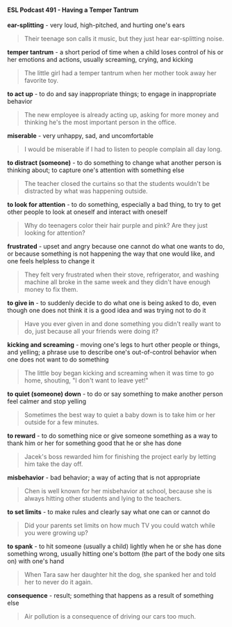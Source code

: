#### ESL Podcast 491 - Having a Temper Tantrum

**ear-splitting** - very loud, high-pitched, and hurting one's ears

> Their teenage son calls it music, but they just hear ear-splitting noise.

**temper tantrum** - a short period of time when a child loses control of his or her
emotions and actions, usually screaming, crying, and kicking

> The little girl had a temper tantrum when her mother took away her favorite toy.

**to act up** - to do and say inappropriate things; to engage in inappropriate
behavior

> The new employee is already acting up, asking for more money and thinking
he's the most important person in the office.

**miserable** - very unhappy, sad, and uncomfortable

> I would be miserable if I had to listen to people complain all day long.

**to distract (someone)** - to do something to change what another person is
thinking about; to capture one's attention with something else

> The teacher closed the curtains so that the students wouldn't be distracted by
what was happening outside.

**to look for attention** - to do something, especially a bad thing, to try to get other
people to look at oneself and interact with oneself

> Why do teenagers color their hair purple and pink? Are they just looking for
attention?

**frustrated** - upset and angry because one cannot do what one wants to do, or
because something is not happening the way that one would like, and one feels
helpless to change it

> They felt very frustrated when their stove, refrigerator, and washing machine all
broke in the same week and they didn't have enough money to fix them.

**to give in** - to suddenly decide to do what one is being asked to do, even though
one does not think it is a good idea and was trying not to do it

> Have you ever given in and done something you didn't really want to do, just
because all your friends were doing it?

**kicking and screaming** - moving one's legs to hurt other people or things, and
yelling; a phrase use to describe one's out-of-control behavior when one does
not want to do something

> The little boy began kicking and screaming when it was time to go home,
shouting, "I don't want to leave yet!"

**to quiet (someone) down** - to do or say something to make another person feel
calmer and stop yelling

> Sometimes the best way to quiet a baby down is to take him or her outside for a
few minutes.

**to reward** - to do something nice or give someone something as a way to thank
him or her for something good that he or she has done

> Jacek's boss rewarded him for finishing the project early by letting him take the
day off.

**misbehavior** - bad behavior; a way of acting that is not appropriate

> Chen is well known for her misbehavior at school, because she is always hitting
other students and lying to the teachers.

**to set limits** - to make rules and clearly say what one can or cannot do

> Did your parents set limits on how much TV you could watch while you were
growing up?

**to spank** - to hit someone (usually a child) lightly when he or she has done
something wrong, usually hitting one's bottom (the part of the body one sits on)
with one's hand

> When Tara saw her daughter hit the dog, she spanked her and told her to never
do it again.

**consequence** - result; something that happens as a result of something else

> Air pollution is a consequence of driving our cars too much.

